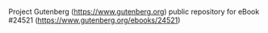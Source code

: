 Project Gutenberg (https://www.gutenberg.org) public repository for eBook #24521 (https://www.gutenberg.org/ebooks/24521)
